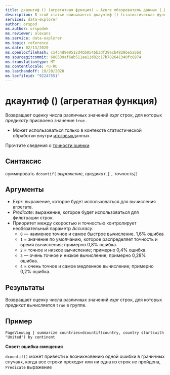 ```yaml
---
title: дкаунтиф () (агрегатная функция) — Azure обозреватель данных | Документация Майкрософт
description: В этой статье описывается дкаунтиф () (статистическая функция) в Azure обозреватель данных.
services: data-explorer
author: orspod
ms.author: orspodek
ms.reviewer: alexans
ms.service: data-explorer
ms.topic: reference
ms.date: 02/13/2020
ms.openlocfilehash: c14c4d9e0512d4bb054bb3df39acb4828be5a5bd
ms.sourcegitcommit: 608539af6ab511aa11d82c17b782641340fc8974
ms.translationtype: MT
ms.contentlocale: ru-RU
ms.lasthandoff: 10/20/2020
ms.locfileid: "92247551"
---
```

# <a name="dcountif-aggregation-function"></a>дкаунтиф () (агрегатная функция)

Возвращает оценку числа различных значений *expr* строк, для которых *предикату* присвоено значение `true` . 

* Может использоваться только в контексте статистической обработки внутри [итоговых](summarizeoperator.md)данных.

Прочтите сведения о [точности оценки](dcount-aggfunction.md#estimation-accuracy).

## <a name="syntax"></a>Синтаксис

суммировать `dcountif(` *выражение*, *предикат*, [ `,` *точность*]`)`

## <a name="arguments"></a>Аргументы

* *Expr*: выражение, которое будет использоваться для вычисления агрегата.
* *Predicate*: выражение, которое будет использоваться для фильтрации строк.
* Приоритет между скоростью и точностью контролирует необязательный параметр *Accuracy*.
    * `0` — наименее точное и самое быстрое вычисление. 1,6% ошибка
    * `1` = значение по умолчанию, которое распределяет точность и время вычисления; примерно 0,8% ошибка.
    * `2` = точное и низкое вычисление; примерно 0,4% ошибка.
    * `3` — очень точное и низкое вычисление; примерно 0,28% ошибка.
    * `4` = очень точное и самое медленное вычисление; примерно 0,2% ошибка.
    
## <a name="returns"></a>Результаты

Возвращает оценку числа различных значений *expr*  строк, для которых *предикат* вычисляется `true` в группе. 

## <a name="example"></a>Пример

```kusto
PageViewLog | summarize countries=dcountif(country, country startswith "United") by continent
```

**Совет: ошибка смещения**

`dcountif()` может привести к возникновению одной ошибки в граничных случаях, когда все строки проходят или ни одна из строк не пройдена, `Predicate` выражение